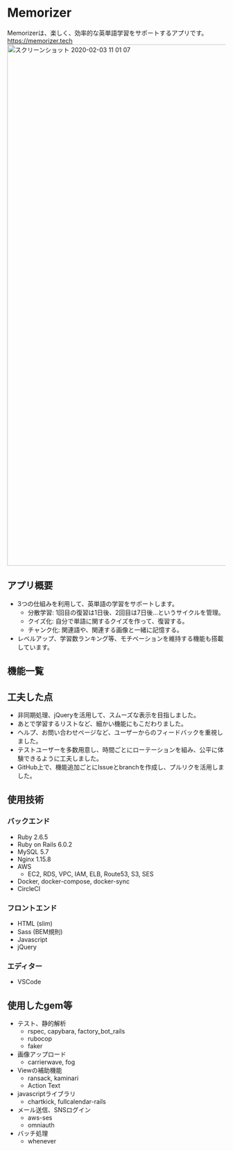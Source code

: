 # Memorizer
Memorizerは、楽しく、効率的な英単語学習をサポートするアプリです。
https://memorizer.tech
<img width="1200" alt="スクリーンショット 2020-02-03 11 01 07" src="https://user-images.githubusercontent.com/55728594/73620288-7ddce280-4674-11ea-9f5e-d10ff139eea6.png">

## アプリ概要
- 3つの仕組みを利用して、英単語の学習をサポートします。
  - 分散学習: 1回目の復習は1日後、2回目は7日後…というサイクルを管理。
  - クイズ化: 自分で単語に関するクイズを作って、復習する。
  - チャンク化: 関連語や、関連する画像と一緒に記憶する。
- レベルアップ、学習数ランキング等、モチベーションを維持する機能も搭載しています。

## 機能一覧

## 工夫した点
- 非同期処理、jQueryを活用して、スムーズな表示を目指しました。
- あとで学習するリストなど、細かい機能にもこだわりました。
- ヘルプ、お問い合わせページなど、ユーザーからのフィードバックを重視しました。
- テストユーザーを多数用意し、時間ごとにローテーションを組み、公平に体験できるように工夫しました。
- GitHub上で、機能追加ごとにIssueとbranchを作成し、プルリクを活用しました。

## 使用技術
### バックエンド
- Ruby 2.6.5
- Ruby on Rails 6.0.2
- MySQL 5.7
- Nginx 1.15.8
- AWS
  - EC2, RDS, VPC, IAM, ELB, Route53, S3, SES
- Docker, docker-compose, docker-sync
- CircleCI

### フロントエンド
- HTML (slim)
- Sass (BEM規則)
- Javascript
- jQuery

### エディター
- VSCode

## 使用したgem等
- テスト、静的解析
  - rspec, capybara, factory_bot_rails
  - rubocop
  - faker
- 画像アップロード
  - carrierwave, fog
- Viewの補助機能
  - ransack, kaminari
  - Action Text
- javascriptライブラリ
  - chartkick, fullcalendar-rails
- メール送信、SNSログイン
  - aws-ses
  - omniauth
- バッチ処理
  - whenever

